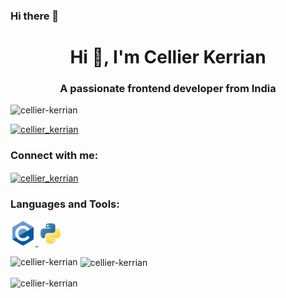 ### Hi there 👋

<!--
**Cellier-Kerrian/Cellier-Kerrian** is a ✨ _special_ ✨ repository because its `README.md` (this file) appears on your GitHub profile.

Here are some ideas to get you started:

- 🔭 I’m currently working on ...
- 🌱 I’m currently learning ...
- 👯 I’m looking to collaborate on ...
- 🤔 I’m looking for help with ...
- 💬 Ask me about ...
- 📫 How to reach me: ...
- 😄 Pronouns: ...
- ⚡ Fun fact: ...
-->

<h1 align="center">Hi 👋, I'm Cellier Kerrian</h1>
<h3 align="center">A passionate frontend developer from India</h3>

<p align="left"> <img src="https://komarev.com/ghpvc/?username=cellier-kerrian&label=Profile%20views&color=0e75b6&style=flat" alt="cellier-kerrian" /> </p>

<p align="left"> <a href="https://twitter.com/cellier_kerrian" target="blank"><img src="https://img.shields.io/twitter/follow/cellier_kerrian?logo=twitter&style=for-the-badge" alt="cellier_kerrian" /></a> </p>

<h3 align="left">Connect with me:</h3>
<p align="left">
<a href="https://twitter.com/cellier_kerrian" target="blank"><img align="center" src="https://raw.githubusercontent.com/rahuldkjain/github-profile-readme-generator/master/src/images/icons/Social/twitter.svg" alt="cellier_kerrian" height="30" width="40" /></a>
</p>

<h3 align="left">Languages and Tools:</h3>
<p align="left"> <a href="https://www.cprogramming.com/" target="_blank" rel="noreferrer"> <img src="https://raw.githubusercontent.com/devicons/devicon/master/icons/c/c-original.svg" alt="c" width="40" height="40"/> </a> <a href="https://www.python.org" target="_blank" rel="noreferrer"> <img src="https://raw.githubusercontent.com/devicons/devicon/master/icons/python/python-original.svg" alt="python" width="40" height="40"/> </a> </p>

<p><img align="left" src="https://github-readme-stats.vercel.app/api/top-langs?username=cellier-kerrian&show_icons=true&locale=en&layout=compact" alt="cellier-kerrian" /></p>

<p>&nbsp;<img align="center" src="https://github-readme-stats.vercel.app/api?username=cellier-kerrian&show_icons=true&locale=en" alt="cellier-kerrian" /></p>

<p><img align="center" src="https://github-readme-streak-stats.herokuapp.com/?user=cellier-kerrian&" alt="cellier-kerrian" /></p>
